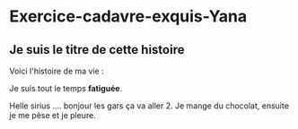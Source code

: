 # Exercice-cadavre-exquis-Yana

## Je suis le titre de cette histoire

Voici l'histoire de ma vie :

Je suis tout le temps **fatiguée**.

 
Helle sirius ....
bonjour les gars
ça va aller
2. Je mange du chocolat, ensuite je me pèse et je pleure. 